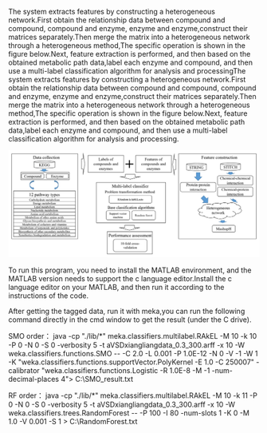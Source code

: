 The system extracts features by constructing a heterogeneous network.First obtain the relationship data between compound and compound, compound and enzyme, enzyme and enzyme,construct their matrices separately.Then merge the matrix into a heterogeneous network through a heterogeneous method,The specific operation is shown in the figure below.Next, feature extraction is performed, and then based on the obtained metabolic path data,label each enzyme and compound, and then use a multi-label classification algorithm for analysis and processingThe system extracts features by constructing a heterogeneous network.First obtain the relationship data between compound and compound, compound and enzyme, enzyme and enzyme,construct their matrices separately.Then merge the matrix into a heterogeneous network through a heterogeneous method,The specific operation is shown in the figure below.Next, feature extraction is performed, and then based on the obtained metabolic path data,label each enzyme and compound, and then use a multi-label classification algorithm for analysis and processing.


![Image text](https://github.com/HaoWang-china/PMPTCE_HNEA/blob/master/p/photo.png)


To run this program, you need to install the MATLAB environment, and the MATLAB version needs to support the c language editor.Install the c language editor on your MATLAB, and then run it according to the instructions of the code.


After getting the tagged data, run it with meka,you can run the following command directly in the cmd window to get the result (under the C drive).


SMO order：
java -cp "./lib/*" meka.classifiers.multilabel.RAkEL -M 10 -k 10 -P 0 -N 0 -S 0 -verbosity 5 -t aVSDxiangliangdata_0.3_300.arff -x 10 -W weka.classifiers.functions.SMO -- -C 2.0 -L 0.001 -P 1.0E-12 -N 0 -V -1 -W 1 -K "weka.classifiers.functions.supportVector.PolyKernel -E 1.0 -C 250007" -calibrator "weka.classifiers.functions.Logistic -R 1.0E-8 -M -1 -num-decimal-places 4"> C:\SMO_result.txt


RF order：
java -cp "./lib/*" meka.classifiers.multilabel.RAkEL -M 10 -k 11 -P 0 -N 0 -S 0 -verbosity 5 -t aVSDxiangliangdata_0.3_300.arff  -x 10 -W weka.classifiers.trees.RandomForest -- -P 100 -I 80 -num-slots 1 -K 0 -M 1.0 -V 0.001 -S 1 > C:\RandomForest.txt
